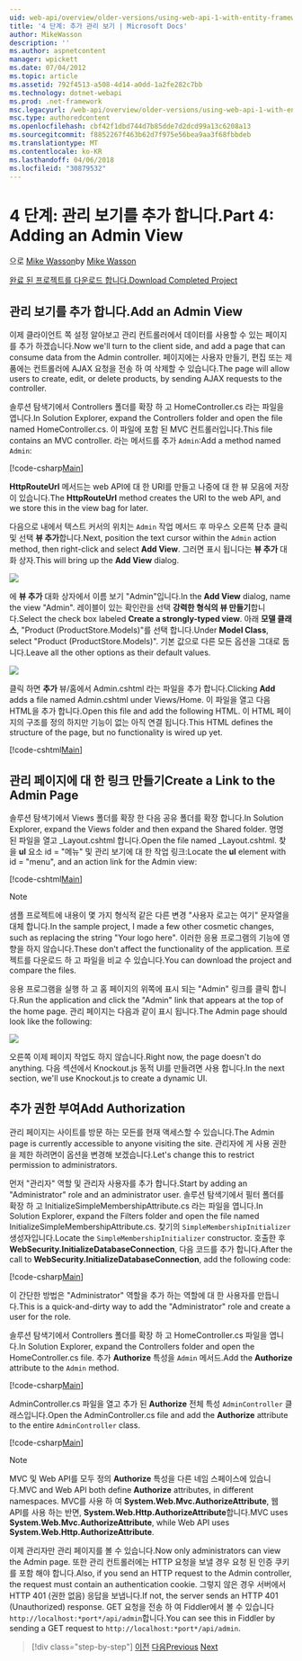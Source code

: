 ```yaml
---
uid: web-api/overview/older-versions/using-web-api-1-with-entity-framework-5/using-web-api-with-entity-framework-part-4
title: '4 단계: 추가 관리 보기 | Microsoft Docs'
author: MikeWasson
description: ''
ms.author: aspnetcontent
manager: wpickett
ms.date: 07/04/2012
ms.topic: article
ms.assetid: 792f4513-a508-4d14-a0dd-1a2fe282c7bb
ms.technology: dotnet-webapi
ms.prod: .net-framework
msc.legacyurl: /web-api/overview/older-versions/using-web-api-1-with-entity-framework-5/using-web-api-with-entity-framework-part-4
msc.type: authoredcontent
ms.openlocfilehash: cbf42f1dbd744d7b85dde7d2dcd99a13c6208a13
ms.sourcegitcommit: f8852267f463b62d7f975e56bea9aa3f68fbbdeb
ms.translationtype: MT
ms.contentlocale: ko-KR
ms.lasthandoff: 04/06/2018
ms.locfileid: "30879532"
---
```

<a name="part-4-adding-an-admin-view"></a><span data-ttu-id="40368-102">4 단계: 관리 보기를 추가 합니다.</span><span class="sxs-lookup"><span data-stu-id="40368-102">Part 4: Adding an Admin View</span></span>
====================
<span data-ttu-id="40368-103">으로 [Mike Wasson](https://github.com/MikeWasson)</span><span class="sxs-lookup"><span data-stu-id="40368-103">by [Mike Wasson](https://github.com/MikeWasson)</span></span>

[<span data-ttu-id="40368-104">완료 된 프로젝트를 다운로드 합니다.</span><span class="sxs-lookup"><span data-stu-id="40368-104">Download Completed Project</span></span>](http://code.msdn.microsoft.com/ASP-NET-Web-API-with-afa30545)

## <a name="add-an-admin-view"></a><span data-ttu-id="40368-105">관리 보기를 추가 합니다.</span><span class="sxs-lookup"><span data-stu-id="40368-105">Add an Admin View</span></span>

<span data-ttu-id="40368-106">이제 클라이언트 쪽 설정 알아보고 관리 컨트롤러에서 데이터를 사용할 수 있는 페이지를 추가 하겠습니다.</span><span class="sxs-lookup"><span data-stu-id="40368-106">Now we'll turn to the client side, and add a page that can consume data from the Admin controller.</span></span> <span data-ttu-id="40368-107">페이지에는 사용자 만들기, 편집 또는 제품에는 컨트롤러에 AJAX 요청을 전송 하 여 삭제할 수 있습니다.</span><span class="sxs-lookup"><span data-stu-id="40368-107">The page will allow users to create, edit, or delete products, by sending AJAX requests to the controller.</span></span>

<span data-ttu-id="40368-108">솔루션 탐색기에서 Controllers 폴더를 확장 하 고 HomeController.cs 라는 파일을 엽니다.</span><span class="sxs-lookup"><span data-stu-id="40368-108">In Solution Explorer, expand the Controllers folder and open the file named HomeController.cs.</span></span> <span data-ttu-id="40368-109">이 파일에 포함 된 MVC 컨트롤러입니다.</span><span class="sxs-lookup"><span data-stu-id="40368-109">This file contains an MVC controller.</span></span> <span data-ttu-id="40368-110">라는 메서드를 추가 `Admin`:</span><span class="sxs-lookup"><span data-stu-id="40368-110">Add a method named `Admin`:</span></span>

[!code-csharp[Main](using-web-api-with-entity-framework-part-4/samples/sample1.cs)]

<span data-ttu-id="40368-111">**HttpRouteUrl** 메서드는 web API에 대 한 URI를 만들고 나중에 대 한 뷰 모음에 저장이 있습니다.</span><span class="sxs-lookup"><span data-stu-id="40368-111">The **HttpRouteUrl** method creates the URI to the web API, and we store this in the view bag for later.</span></span>

<span data-ttu-id="40368-112">다음으로 내에서 텍스트 커서의 위치는 `Admin` 작업 메서드 후 마우스 오른쪽 단추 클릭 및 선택 **뷰 추가**합니다.</span><span class="sxs-lookup"><span data-stu-id="40368-112">Next, position the text cursor within the `Admin` action method, then right-click and select **Add View**.</span></span> <span data-ttu-id="40368-113">그러면 표시 됩니다는 **뷰 추가** 대화 상자.</span><span class="sxs-lookup"><span data-stu-id="40368-113">This will bring up the **Add View** dialog.</span></span>

![](using-web-api-with-entity-framework-part-4/_static/image1.png)

<span data-ttu-id="40368-114">에 **뷰 추가** 대화 상자에서 이름 보기 "Admin"입니다.</span><span class="sxs-lookup"><span data-stu-id="40368-114">In the **Add View** dialog, name the view "Admin".</span></span> <span data-ttu-id="40368-115">레이블이 있는 확인란을 선택 **강력한 형식의 뷰 만들기**합니다.</span><span class="sxs-lookup"><span data-stu-id="40368-115">Select the check box labeled **Create a strongly-typed view**.</span></span> <span data-ttu-id="40368-116">아래 **모델 클래스**, "Product (ProductStore.Models)"를 선택 합니다.</span><span class="sxs-lookup"><span data-stu-id="40368-116">Under **Model Class**, select "Product (ProductStore.Models)".</span></span> <span data-ttu-id="40368-117">기본 값으로 다른 모든 옵션을 그대로 둡니다.</span><span class="sxs-lookup"><span data-stu-id="40368-117">Leave all the other options as their default values.</span></span>

![](using-web-api-with-entity-framework-part-4/_static/image2.png)

<span data-ttu-id="40368-118">클릭 하면 **추가** 뷰/홈에서 Admin.cshtml 라는 파일을 추가 합니다.</span><span class="sxs-lookup"><span data-stu-id="40368-118">Clicking **Add** adds a file named Admin.cshtml under Views/Home.</span></span> <span data-ttu-id="40368-119">이 파일을 열고 다음 HTML을 추가 합니다.</span><span class="sxs-lookup"><span data-stu-id="40368-119">Open this file and add the following HTML.</span></span> <span data-ttu-id="40368-120">이 HTML 페이지의 구조를 정의 하지만 기능이 없는 아직 연결 됩니다.</span><span class="sxs-lookup"><span data-stu-id="40368-120">This HTML defines the structure of the page, but no functionality is wired up yet.</span></span>

[!code-cshtml[Main](using-web-api-with-entity-framework-part-4/samples/sample2.cshtml)]

## <a name="create-a-link-to-the-admin-page"></a><span data-ttu-id="40368-121">관리 페이지에 대 한 링크 만들기</span><span class="sxs-lookup"><span data-stu-id="40368-121">Create a Link to the Admin Page</span></span>

<span data-ttu-id="40368-122">솔루션 탐색기에서 Views 폴더를 확장 한 다음 공유 폴더를 확장 합니다.</span><span class="sxs-lookup"><span data-stu-id="40368-122">In Solution Explorer, expand the Views folder and then expand the Shared folder.</span></span> <span data-ttu-id="40368-123">명명 된 파일을 열고 \_Layout.cshtml 합니다.</span><span class="sxs-lookup"><span data-stu-id="40368-123">Open the file named \_Layout.cshtml.</span></span> <span data-ttu-id="40368-124">찾을 **ul** 요소 id = "메뉴" 및 관리 보기에 대 한 작업 링크:</span><span class="sxs-lookup"><span data-stu-id="40368-124">Locate the **ul** element with id = "menu", and an action link for the Admin view:</span></span>

[!code-cshtml[Main](using-web-api-with-entity-framework-part-4/samples/sample3.cshtml)]

> [!NOTE]
> <span data-ttu-id="40368-125">샘플 프로젝트에 내용이 몇 가지 형식적 같은 다른 변경 "사용자 로고는 여기" 문자열을 대체 합니다.</span><span class="sxs-lookup"><span data-stu-id="40368-125">In the sample project, I made a few other cosmetic changes, such as replacing the string "Your logo here".</span></span> <span data-ttu-id="40368-126">이러한 응용 프로그램의 기능에 영향을 하지 않습니다.</span><span class="sxs-lookup"><span data-stu-id="40368-126">These don't affect the functionality of the application.</span></span> <span data-ttu-id="40368-127">프로젝트를 다운로드 하 고 파일을 비교 수 있습니다.</span><span class="sxs-lookup"><span data-stu-id="40368-127">You can download the project and compare the files.</span></span>


<span data-ttu-id="40368-128">응용 프로그램을 실행 하 고 홈 페이지의 위쪽에 표시 되는 "Admin" 링크를 클릭 합니다.</span><span class="sxs-lookup"><span data-stu-id="40368-128">Run the application and click the "Admin" link that appears at the top of the home page.</span></span> <span data-ttu-id="40368-129">관리 페이지는 다음과 같이 표시 됩니다.</span><span class="sxs-lookup"><span data-stu-id="40368-129">The Admin page should look like the following:</span></span>

![](using-web-api-with-entity-framework-part-4/_static/image3.png)

<span data-ttu-id="40368-130">오른쪽 이제 페이지 작업도 하지 않습니다.</span><span class="sxs-lookup"><span data-stu-id="40368-130">Right now, the page doesn't do anything.</span></span> <span data-ttu-id="40368-131">다음 섹션에서 Knockout.js 동적 UI를 만들려면 사용 합니다.</span><span class="sxs-lookup"><span data-stu-id="40368-131">In the next section, we'll use Knockout.js to create a dynamic UI.</span></span>

## <a name="add-authorization"></a><span data-ttu-id="40368-132">추가 권한 부여</span><span class="sxs-lookup"><span data-stu-id="40368-132">Add Authorization</span></span>

<span data-ttu-id="40368-133">관리 페이지는 사이트를 방문 하는 모든를 현재 액세스할 수 있습니다.</span><span class="sxs-lookup"><span data-stu-id="40368-133">The Admin page is currently accessible to anyone visiting the site.</span></span> <span data-ttu-id="40368-134">관리자에 게 사용 권한을 제한 하려면이 옵션을 변경해 보겠습니다.</span><span class="sxs-lookup"><span data-stu-id="40368-134">Let's change this to restrict permission to administrators.</span></span>

<span data-ttu-id="40368-135">먼저 "관리자" 역할 및 관리자 사용자를 추가 합니다.</span><span class="sxs-lookup"><span data-stu-id="40368-135">Start by adding an "Administrator" role and an administrator user.</span></span> <span data-ttu-id="40368-136">솔루션 탐색기에서 필터 폴더를 확장 하 고 InitializeSimpleMembershipAttribute.cs 라는 파일을 엽니다.</span><span class="sxs-lookup"><span data-stu-id="40368-136">In Solution Explorer, expand the Filters folder and open the file named InitializeSimpleMembershipAttribute.cs.</span></span> <span data-ttu-id="40368-137">찾기의 `SimpleMembershipInitializer` 생성자입니다.</span><span class="sxs-lookup"><span data-stu-id="40368-137">Locate the `SimpleMembershipInitializer` constructor.</span></span> <span data-ttu-id="40368-138">호출한 후 **WebSecurity.InitializeDatabaseConnection**, 다음 코드를 추가 합니다.</span><span class="sxs-lookup"><span data-stu-id="40368-138">After the call to **WebSecurity.InitializeDatabaseConnection**, add the following code:</span></span>

[!code-csharp[Main](using-web-api-with-entity-framework-part-4/samples/sample4.cs)]

<span data-ttu-id="40368-139">이 간단한 방법은 "Administrator" 역할을 추가 하는 역할에 대 한 사용자를 만듭니다.</span><span class="sxs-lookup"><span data-stu-id="40368-139">This is a quick-and-dirty way to add the "Administrator" role and create a user for the role.</span></span>

<span data-ttu-id="40368-140">솔루션 탐색기에서 Controllers 폴더를 확장 하 고 HomeController.cs 파일을 엽니다.</span><span class="sxs-lookup"><span data-stu-id="40368-140">In Solution Explorer, expand the Controllers folder and open the HomeController.cs file.</span></span> <span data-ttu-id="40368-141">추가 **Authorize** 특성을 `Admin` 메서드.</span><span class="sxs-lookup"><span data-stu-id="40368-141">Add the **Authorize** attribute to the `Admin` method.</span></span>

[!code-csharp[Main](using-web-api-with-entity-framework-part-4/samples/sample5.cs)]

<span data-ttu-id="40368-142">AdminController.cs 파일을 열고 추가 된 **Authorize** 전체 특성 `AdminController` 클래스입니다.</span><span class="sxs-lookup"><span data-stu-id="40368-142">Open the AdminController.cs file and add the **Authorize** attribute to the entire `AdminController` class.</span></span>

[!code-csharp[Main](using-web-api-with-entity-framework-part-4/samples/sample6.cs)]

> [!NOTE]
> <span data-ttu-id="40368-143">MVC 및 Web API를 모두 정의 **Authorize** 특성을 다른 네임 스페이스에 있습니다.</span><span class="sxs-lookup"><span data-stu-id="40368-143">MVC and Web API both define **Authorize** attributes, in different namespaces.</span></span> <span data-ttu-id="40368-144">MVC를 사용 하 여 **System.Web.Mvc.AuthorizeAttribute**, 웹 API를 사용 하는 반면, **System.Web.Http.AuthorizeAttribute**합니다.</span><span class="sxs-lookup"><span data-stu-id="40368-144">MVC uses **System.Web.Mvc.AuthorizeAttribute**, while Web API uses **System.Web.Http.AuthorizeAttribute**.</span></span>


<span data-ttu-id="40368-145">이제 관리자만 관리 페이지를 볼 수 있습니다.</span><span class="sxs-lookup"><span data-stu-id="40368-145">Now only administrators can view the Admin page.</span></span> <span data-ttu-id="40368-146">또한 관리 컨트롤러에는 HTTP 요청을 보낼 경우 요청 된 인증 쿠키를 포함 해야 합니다.</span><span class="sxs-lookup"><span data-stu-id="40368-146">Also, if you send an HTTP request to the Admin controller, the request must contain an authentication cookie.</span></span> <span data-ttu-id="40368-147">그렇지 않은 경우 서버에서 HTTP 401 (권한 없음) 응답을 보냅니다.</span><span class="sxs-lookup"><span data-stu-id="40368-147">If not, the server sends an HTTP 401 (Unauthorized) response.</span></span> <span data-ttu-id="40368-148">GET 요청을 전송 하 여 Fiddler에서 볼 수 있습니다 `http://localhost:*port*/api/admin`합니다.</span><span class="sxs-lookup"><span data-stu-id="40368-148">You can see this in Fiddler by sending a GET request to `http://localhost:*port*/api/admin`.</span></span>

> [!div class="step-by-step"]
> <span data-ttu-id="40368-149">[이전](using-web-api-with-entity-framework-part-3.md)
> [다음](using-web-api-with-entity-framework-part-5.md)</span><span class="sxs-lookup"><span data-stu-id="40368-149">[Previous](using-web-api-with-entity-framework-part-3.md)
[Next](using-web-api-with-entity-framework-part-5.md)</span></span>
